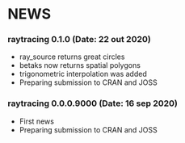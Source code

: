 NEWS
===========

### raytracing 0.1.0 (Date: 22 out 2020)
- ray_source returns great circles
- betaks now returns spatial polygons
- trigonometric interpolation was added
- Preparing submission to CRAN and JOSS

### raytracing 0.0.0.9000 (Date: 16 sep 2020)
- First news
- Preparing submission to CRAN and JOSS
